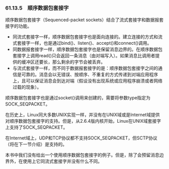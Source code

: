 ### 61.13.5　顺序数据包套接字

顺序数据包套接字（Sequenced-packet sockets）结合了流式套接字和数据报套接字的功能。

+ 同流式套接字一样，顺序数据包套接字也是面向连接的。建立连接的方式和流式套接字一样，也是通过bind()、listen()、accept()和connect()调用。
+ 同数据报套接字一样，顺序数据包套接字也是保留消息边界的。在顺序数据包套接字上调用read()只会返回一条消息（由对端写入）。如果消息比调用者提供的缓冲区还要长，那么剩余的字节会被丢弃。
+ 与流式套接字一样，而不同于数据报套接字的是：顺序数据包套接字之间的通信是可靠的。消息会以无错误、按顺序、不重复的方式传递到对端应用程序上，且可以保证消息会到达对端（假设没有出现系统或应用程序崩溃或者网络过载的现象）。

顺序数据包套接字也是通过socket()调用来创建的，需要将参数type指定为 SOCK_SEQPACKET。

在历史上，Linux同大多数UNIX实现一样，并没有在UNIX域或是Internet域提供对顺序数据包套接字的支持。但是，从2.6.4版内核开始，Linux在UNIX域套接字上支持了SOCK_SEQPACKET。

在Internet域上，UDP和TCP协议都不支持SOCK_SEQPACKET，但SCTP协议（将在下一节介绍）是支持的。

本书中我们没有给出一个使用顺序数据包套接字的例子。但是，除了会预留消息边界外，在使用上它同流式套接字并没有什么不同。

